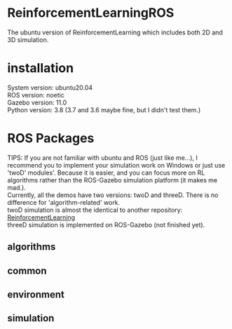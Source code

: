 # ReinforcementLearningROS
The ubuntu version of ReinforcementLearning which includes both 2D and 3D simulation.

# installation
System version: ubuntu20.04 \
ROS version: noetic \
Gazebo version: 11.0 \
Python version: 3.8 (3.7 and 3.6 maybe fine, but I didn't test them.)

# ROS Packages
TIPS: If you are not familiar with ubuntu and ROS (just like me...), I recommend you to implement your simulation work on Windows or just use 'twoD' modules'.
Because it is easier, and you can focus more on RL algorithms rather than the ROS-Gazebo simulation platform (it makes me mad.). \
Currently, all the demos have two versions: twoD and threeD. There is no difference for 'algorithm-related' work. \
twoD simulation is almost the identical to another repository: [ReinforcementLearning](https://github.com/ReinforcementLearning-StudyNote/ReinforcementLearning) \
threeD simulation is implemented on ROS-Gazebo (not finished yet).
## algorithms
## common
## environment
## simulation
